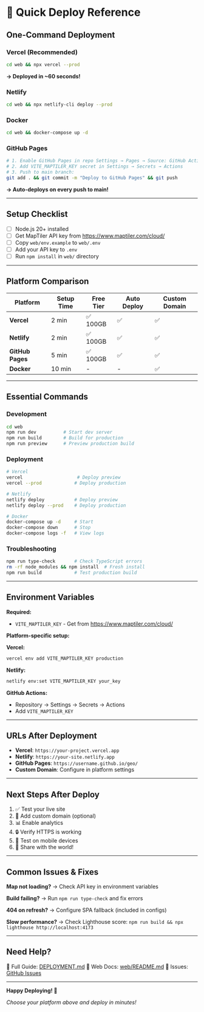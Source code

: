 # 🚀 Quick Deploy Reference

## One-Command Deployment

### Vercel (Recommended)
```bash
cd web && npx vercel --prod
```
**→ Deployed in ~60 seconds!**

### Netlify
```bash
cd web && npx netlify-cli deploy --prod
```

### Docker
```bash
cd web && docker-compose up -d
```

### GitHub Pages
```bash
# 1. Enable GitHub Pages in repo Settings → Pages → Source: GitHub Actions
# 2. Add VITE_MAPTILER_KEY secret in Settings → Secrets → Actions
# 3. Push to main branch:
git add . && git commit -m "Deploy to GitHub Pages" && git push
```
**→ Auto-deploys on every push to main!**

---

## Setup Checklist

- [ ] Node.js 20+ installed
- [ ] Get MapTiler API key from https://www.maptiler.com/cloud/
- [ ] Copy `web/env.example` to `web/.env`
- [ ] Add your API key to `.env`
- [ ] Run `npm install` in `web/` directory

---

## Platform Comparison

| Platform | Setup Time | Free Tier | Auto Deploy | Custom Domain |
|----------|-----------|-----------|-------------|---------------|
| **Vercel** | 2 min | ✅ 100GB | ✅ | ✅ |
| **Netlify** | 2 min | ✅ 100GB | ✅ | ✅ |
| **GitHub Pages** | 5 min | ✅ 100GB | ✅ | ✅ |
| **Docker** | 10 min | - | - | ✅ |

---

## Essential Commands

### Development
```bash
cd web
npm run dev          # Start dev server
npm run build        # Build for production
npm run preview      # Preview production build
```

### Deployment
```bash
# Vercel
vercel                    # Deploy preview
vercel --prod            # Deploy production

# Netlify
netlify deploy           # Deploy preview
netlify deploy --prod    # Deploy production

# Docker
docker-compose up -d     # Start
docker-compose down      # Stop
docker-compose logs -f   # View logs
```

### Troubleshooting
```bash
npm run type-check       # Check TypeScript errors
rm -rf node_modules && npm install  # Fresh install
npm run build            # Test production build
```

---

## Environment Variables

**Required:**
- `VITE_MAPTILER_KEY` - Get from https://www.maptiler.com/cloud/

**Platform-specific setup:**

**Vercel:**
```bash
vercel env add VITE_MAPTILER_KEY production
```

**Netlify:**
```bash
netlify env:set VITE_MAPTILER_KEY your_key
```

**GitHub Actions:**
- Repository → Settings → Secrets → Actions
- Add `VITE_MAPTILER_KEY`

---

## URLs After Deployment

- **Vercel**: `https://your-project.vercel.app`
- **Netlify**: `https://your-site.netlify.app`
- **GitHub Pages**: `https://username.github.io/geo/`
- **Custom Domain**: Configure in platform settings

---

## Next Steps After Deploy

1. ✅ Test your live site
2. 🎨 Add custom domain (optional)
3. 📊 Enable analytics
4. 🔒 Verify HTTPS is working
5. 📱 Test on mobile devices
6. 🚀 Share with the world!

---

## Common Issues & Fixes

**Map not loading?**
→ Check API key in environment variables

**Build failing?**
→ Run `npm run type-check` and fix errors

**404 on refresh?**
→ Configure SPA fallback (included in configs)

**Slow performance?**
→ Check Lighthouse score: `npm run build && npx lighthouse http://localhost:4173`

---

## Need Help?

📖 Full Guide: [DEPLOYMENT.md](DEPLOYMENT.md)
📱 Web Docs: [web/README.md](web/README.md)
🐛 Issues: [GitHub Issues](https://github.com/yourusername/geo/issues)

---

**Happy Deploying! 🎉**

*Choose your platform above and deploy in minutes!*


